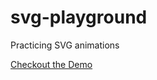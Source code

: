 # svg-playground
Practicing SVG animations

[Checkout the Demo](http://svg-playground.herokuapp.com/)
